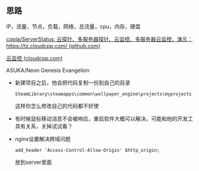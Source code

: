 ## 思路

IP，流量，节点，负载，网络，总流量，cpu，内存，硬盘



[cppla/ServerStatus: 云探针、多服务器探针、云监控、多服务器云监控，演示： https://tz.cloudcpp.com/ (github.com)](https://github.com/cppla/ServerStatus)

[云监控 (cloudcpp.com)](https://tz.cloudcpp.com/)



ASUKA/Neon Genesis Evangelion



+ 新建项目之后，他会把代码复制一份到自己的目录

  `SteamLibrary\steamapps\common\wallpaper_engine\projects\myprojects`

  这样你怎么修改自己的代码都不好使

+ 有时候鼠标移动消息不会被响应，重启软件大概可以解决，可能和他的开发工具有关系，关掉试试看？

+ nginx设置解决跨域问题

  `add_header 'Access-Control-Allow-Origin' $http_origin;`

  放到server里面



